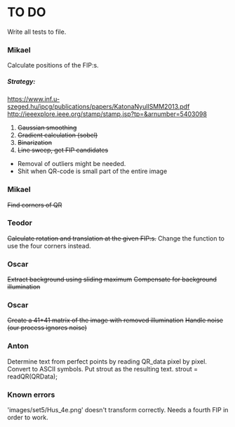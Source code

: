 TO DO
=====
Write all tests to file.

### Mikael
Calculate positions of the FIP:s.

##### Strategy:
https://www.inf.u-szeged.hu/ipcg/publications/papers/KatonaNyulISMM2013.pdf
http://ieeexplore.ieee.org/stamp/stamp.jsp?tp=&arnumber=5403098

1. ~~Gaussian smoothing~~
2. ~~Gradient calculation (sobel)~~
3. ~~Binarization~~
4. ~~Line sweep, get FIP candidates~~
 * Removal of outliers might be needed.
 * Shit when QR-code is small part of the entire image

### Mikael
~~Find corners of QR~~

### Teodor
~~Calculate rotation and translation at the given FIP:s.~~
Change the function to use the four corners instead.

### Oscar
~~Extract background using sliding maximum~~
~~Compensate for background illumination~~

### Oscar
~~Create a 41*41 matrix of the image with removed illumination~~
~~Handle noise (our process ignores noise)~~

### Anton
Determine text from perfect points by reading QR_data pixel by pixel.
Convert to ASCII symbols.
Put strout as the resulting text.
strout = readQR(QRData);

### Known errors
'images/set5/Hus_4e.png' doesn't transform correctly. Needs a fourth FIP in order to work.
